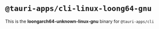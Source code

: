 # `@tauri-apps/cli-linux-loong64-gnu`

This is the **loongarch64-unknown-linux-gnu** binary for `@tauri-apps/cli`
